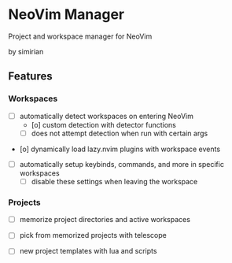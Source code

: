 # NeoVim Manager

Project and workspace manager for NeoVim<br>

by simirian

## Features

### Workspaces

- [ ] automatically detect workspaces on entering NeoVim
    - [o] custom detection with detector functions
    - [ ] does not attempt detection when run with certain args
- [o] dynamically load lazy.nvim plugins with workspace events
- [ ] automatically setup keybinds, commands, and more in specific workspaces
    - [ ] disable these settings when leaving the workspace

### Projects

- [ ] memorize project directories and active workspaces
- [ ] pick from memorized projects with telescope
- [ ] new project templates with lua and scripts

